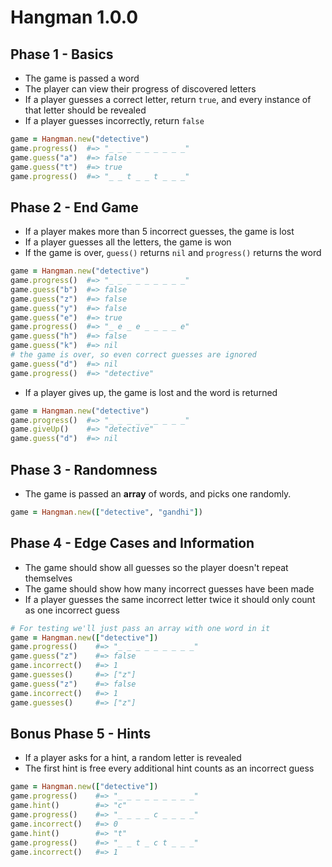 # Hangman 1.0.0

## Phase 1 - Basics

- The game is passed a word
- The player can view their progress of discovered letters
- If a player guesses a correct letter, return `true`, and every instance of that letter should be revealed
- If a player guesses incorrectly, return `false`

```ruby
game = Hangman.new("detective")
game.progress()  #=> "_ _ _ _ _ _ _ _ _"
game.guess("a")  #=> false
game.guess("t")  #=> true
game.progress()  #=> "_ _ t _ _ t _ _ _"
```

## Phase 2 - End Game

- If a player makes more than 5 incorrect guesses, the game is lost
- If a player guesses all the letters, the game is won
- If the game is over, `guess()` returns `nil` and `progress()` returns the word

```ruby
game = Hangman.new("detective")
game.progress()  #=> "_ _ _ _ _ _ _ _ _"
game.guess("b")  #=> false
game.guess("z")  #=> false
game.guess("y")  #=> false
game.guess("e")  #=> true
game.progress()  #=> "_ e _ e _ _ _ _ e"
game.guess("h")  #=> false
game.guess("k")  #=> nil
# the game is over, so even correct guesses are ignored
game.guess("d")  #=> nil
game.progress()  #=> "detective"
```

- If a player gives up, the game is lost and the word is returned

```ruby
game = Hangman.new("detective")
game.progress()  #=> "_ _ _ _ _ _ _ _ _"
game.giveUp()    #=> "detective"
game.guess("d")  #=> nil
```


## Phase 3 - Randomness

- The game is passed an **array** of words, and picks one randomly.

```ruby
game = Hangman.new(["detective", "gandhi"])
```


## Phase 4 - Edge Cases and Information

- The game should show all guesses so the player doesn't repeat themselves
- The game should show how many incorrect guesses have been made
- If a player guesses the same incorrect letter twice it should only count as one incorrect guess

```ruby
# For testing we'll just pass an array with one word in it
game = Hangman.new(["detective"])
game.progress()    #=> "_ _ _ _ _ _ _ _ _"
game.guess("z")    #=> false
game.incorrect()   #=> 1
game.guesses()     #=> ["z"]
game.guess("z")    #=> false
game.incorrect()   #=> 1
game.guesses()     #=> ["z"]
```


## Bonus Phase 5 - Hints

- If a player asks for a hint, a random letter is revealed
- The first hint is free every additional hint counts as an incorrect guess

```ruby
game = Hangman.new(["detective"])
game.progress()    #=> "_ _ _ _ _ _ _ _ _"
game.hint()        #=> "c"
game.progress()    #=> "_ _ _ _ c _ _ _ _"
game.incorrect()   #=> 0
game.hint()        #=> "t"
game.progress()    #=> "_ _ t _ c t _ _ _"
game.incorrect()   #=> 1
```
